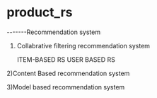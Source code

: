 # product_rs




-------Recommendation system

1) Collabrative filtering recommendation system

   ITEM-BASED RS
   USER BASED RS

2)Content Based recommendation system


3)Model based recommendation system
